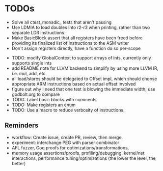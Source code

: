 # TODOs

- Solve all ctest_monadic_ tests that aren't passing
- Use LDMIA to load doubles into r2-r3 when printing, rather than two separate LDR instructions
- Make BasicBlock assert that all registers have been freed before
  providing its finalized list of instructions to the ASM writer
- Don't assign registers directly, have a function do so per-scope
* TODO: modify GlobalContext to support arrays of ints, currently only supports single ints
* add README note for LLVM backend to simplify by using more LLVM IR, i.e. mul, add, etc
* all load/stores should be delegated to Offset impl, which should choose appropriate ARM instructions based on actual offset involved
* figure out why I need that one test is blowing the immediate width; use godbolt.org to compare
* TODO: Label basic blocks with comments
* TODO: Make registers an enum
* TODO: Use a macro to reduce verbosity of instructions.

## Reminders
* workflow: Create issue, create PR, review, then merge.
* experiment: interchange PEG with parser combinator
* AFL fuzzer, Coq proofs for optimizations/transformations,
* memory usage assertions/proofs, profiling/debugging, kernel/net interactions,
  performance tuning/optimizations (the lower the level, the better)
